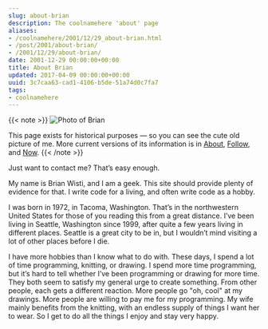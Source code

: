 ```yaml
---
slug: about-brian
description: The coolnamehere 'about' page
aliases:
- /coolnamehere/2001/12/29_about-brian.html
- /post/2001/about-brian/
- /2001/12/29/about-brian/
date: 2001-12-29 00:00:00+00:00
title: About Brian
updated: 2017-04-09 00:00:00+00:00
uuid: 3c7caa63-cad1-4106-b5de-51a74d0c7fa7
tags:
- coolnamehere
---
```

{{< note >}}
![Photo of Brian](brian-greenlake.jpg)

This page exists for historical purposes — so you can see the cute old
picture of me. More current versions of its information is in
[About](/about/), [Follow](/follow/), and [Now](/now/).
{{< /note >}}

Just want to contact me? That’s easy enough.

My name is Brian Wisti, and I am a geek. This site should provide plenty
of evidence for that. I write code for a living, and often write code as
a hobby.

I was born in 1972, in Tacoma, Washington. That’s in the northwestern
United States for those of you reading this from a great distance. I’ve
been living in Seattle, Washington since 1999, after quite a few years
living in different places. Seattle is a great city to be in, but I
wouldn’t mind visiting a lot of other places before I die.

I have more hobbies than I know what to do with. These days, I spend a
lot of time programming, knitting, or drawing. I spend more time
programming, but it’s hard to tell whether I’ve been programming or
drawing for more time. They both seem to satisfy my general urge to
create something. From other people, each gets a different reaction.
More people go "oh, cool" at my drawings. More people are willing to pay
me for my programming. My wife mainly benefits from the knitting, with
an endless supply of things I want her to wear. So I get to do all the
things I enjoy and stay very happy.